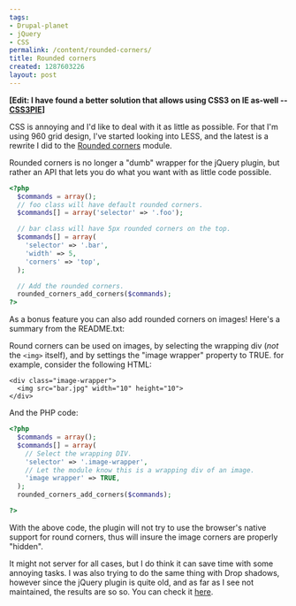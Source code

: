 ```yaml
---
tags:
- Drupal-planet
- jQuery
- CSS
permalink: /content/rounded-corners/
title: Rounded corners
created: 1287603226
layout: post
---
```

<strong>[Edit: I have found a better solution that allows using CSS3 on IE as-well -- <a href="http://css3pie.com/">CSS3PIE</a>]</strong>

CSS is annoying and I'd like to deal with it as little as possible. For that I'm using 960 grid design, I've started looking into LESS, and the latest is a rewrite I did to the <a href="http://drupal.org/project/rounded_corners">Rounded corners</a> module.

Rounded corners is no longer a "dumb" wrapper for the jQuery plugin, but rather an API that lets you do what you want with as little code possible.

```php
<?php
  $commands = array();
  // foo class will have default rounded corners.
  $commands[] = array('selector' => '.foo');

  // bar class will have 5px rounded corners on the top.
  $commands[] = array(
    'selector' => '.bar',
    'width' => 5,
    'corners' => 'top',
  );

  // Add the rounded corners.
  rounded_corners_add_corners($commands);
?>
```
As a bonus feature you can also add rounded corners on images! Here's a summary from the README.txt:

Round corners can be used on images, by selecting the wrapping div (*not* the ```<img>``` itself), and by settings the "image wrapper" property to TRUE. for example, consider the following HTML:

```
<div class="image-wrapper">
  <img src="bar.jpg" width="10" height="10">
</div>
```

And the PHP code:
```php
<?php
  $commands = array();
  $commands[] = array(
    // Select the wrapping DIV.
    'selector' => '.image-wrapper',
    // Let the module know this is a wrapping div of an image.
    'image wrapper' => TRUE,
  );
  rounded_corners_add_corners($commands);

?>
```

With the above code, the plugin will not try to use the browser's native support for round corners, thus will insure the image corners are properly "hidden".

It might not server for all cases, but I do think it can save time with some annoying tasks. I was also trying to do the same thing with Drop shadows, however since the jQuery plugin is quite old, and as far as I see not maintained, the results are so so. You can check it <a href="http://github.com/amitaibu/drop_shadow">here</a>.
